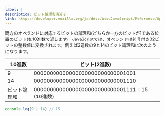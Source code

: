 ```yaml
---
label: |
description: ビット論理和演算子
link: https://developer.mozilla.org/ja/docs/Web/JavaScript/Reference/Operators/Bitwise_OR
---
```


両方のオペランドに対応するビットの論理和(どちらか一方のビットが1である位置のビット)を10進数で返します。
JavaScriptでは、オペランドは符号付き32ビットの整数値に変換されます。例えば2進数の9と14のビット論理和は次のようになります。

| 10進数      | ビット(2進数)                                  |
|------------|-----------------------------------------------|
| 9          | 00000000000000000000000000001001              |
| 14         | 00000000000000000000000000001110              |
| ビット論理和 | 00000000000000000000000000001111 = 15 (10進数) |

```typescript
console.log(9 | 14) // 15
```
